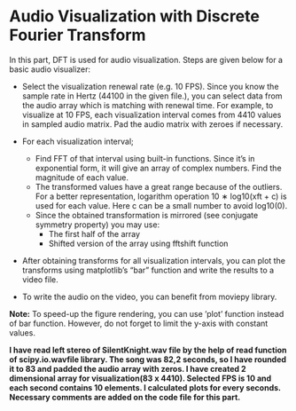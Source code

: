# Audio Visualization with Discrete Fourier Transform

In this part, DFT is used for audio visualization. Steps are given below for a basic audio visualizer:

* Select the visualization renewal rate (e.g. 10 FPS). Since you know the sample rate in Hertz (44100 in the given file.), you can select data from the audio array which is matching with renewal time. For example, to visualize at 10 FPS, each visualization interval comes from 4410 values in sampled audio matrix. Pad the audio matrix with zeroes if necessary.

* For each visualization interval;
  - Find FFT of that interval using built-in functions. Since it’s in exponential form, it will give an array of complex numbers. Find the magnitude of each
value.
  - The transformed values have a great range because of the outliers. For a better representation, logarithm operation 10 ∗ log10(xft + c) is used for each value. Here c can be a small number to avoid log10(0).
  - Since the obtained transformation is mirrored (see conjugate symmetry property) you may use:
    * The first half of the array
    * Shifted version of the array using fftshift function
* After obtaining transforms for all visualization intervals, you can plot the transforms using matplotlib’s “bar” function and write the results to a video file.

* To write the audio on the video, you can benefit from moviepy library.

**Note:** To speed-up the figure rendering, you can use ’plot’ function instead of bar
function. However, do not forget to limit the y-axis with constant values.

**I have read left stereo of SilentKnight.wav file by the help of read function of scipy.io.wavfile library. The song was 82,2 seconds, so I have rounded it to 83 and padded the audio array with zeros. I have created 2 dimensional array for visualization(83 x 4410). Selected FPS is 10 and each second contains 10 elements. I calculated plots for every seconds. Necessary comments are added on the code file for this part.**
